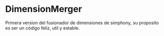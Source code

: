 # DimensionMerger
Primera version del fusionador de dimensiones de simphony, su proposito es ser un código feliz, util y estable.
